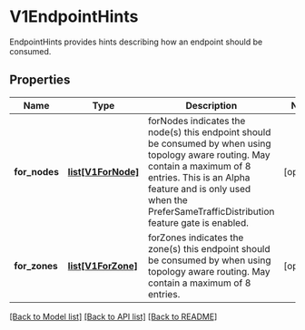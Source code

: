 # V1EndpointHints

EndpointHints provides hints describing how an endpoint should be consumed.

## Properties
Name | Type | Description | Notes
------------ | ------------- | ------------- | -------------
**for_nodes** | [**list[V1ForNode]**](V1ForNode.md) | forNodes indicates the node(s) this endpoint should be consumed by when using topology aware routing. May contain a maximum of 8 entries. This is an Alpha feature and is only used when the PreferSameTrafficDistribution feature gate is enabled. | [optional] 
**for_zones** | [**list[V1ForZone]**](V1ForZone.md) | forZones indicates the zone(s) this endpoint should be consumed by when using topology aware routing. May contain a maximum of 8 entries. | [optional] 

[[Back to Model list]](../README.md#documentation-for-models) [[Back to API list]](../README.md#documentation-for-api-endpoints) [[Back to README]](../README.md)


